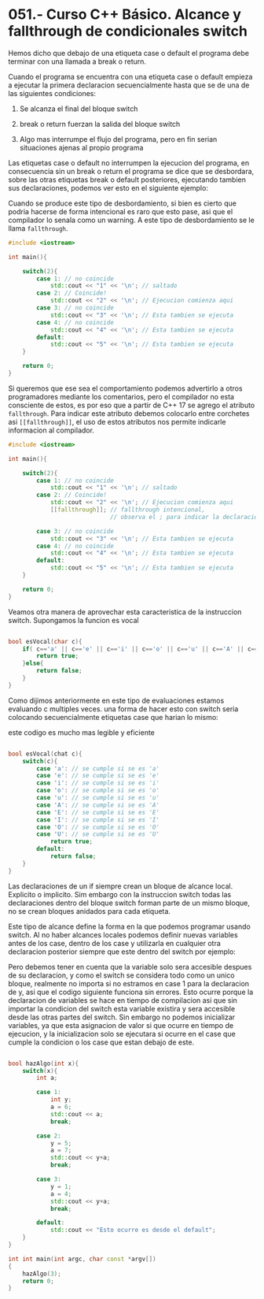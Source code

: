 051.- Curso C++ Básico. Alcance y fallthrough de condicionales switch
===

Hemos dicho que debajo de una etiqueta case o default el programa debe terminar con una llamada a break o return.

Cuando el programa se encuentra con una etiqueta case o default empieza a ejecutar la primera declaracion secuencialmente hasta que se de una de las siguientes condiciones:

1) Se alcanza el final del bloque switch

2) break o return fuerzan la salida del bloque switch

3) Algo mas interrumpe el flujo del programa, pero en fin serian situaciones ajenas al propio programa

Las etiquetas case o default no interrumpen la ejecucion del programa, en consecuencia sin un break o return el programa se dice que se desbordara, sobre las otras etiquetas break o default posteriores, ejecutando tambien sus declaraciones, podemos ver esto en el siguiente ejemplo:

Cuando se produce este tipo de desbordamiento, si bien es cierto que podria hacerse de forma intencional es raro que esto pase, asi que el compilador lo senala como un warning. A este tipo de desbordamiento se le llama `fallthrough`. 

```cpp
#include <iostream>

int main(){

	switch(2){
		case 1: // no coincide
			std::cout << "1" << '\n'; // saltado
		case 2: // Coincide!
			std::cout << "2" << '\n'; // Ejecucion comienza aqui
		case 3: // no coincide
			std::cout << "3" << '\n'; // Esta tambien se ejecuta
		case 4: // no coincide
			std::cout << "4" << '\n'; // Esta tambien se ejecuta
		default: 
			std::cout << "5" << '\n'; // Esta tambien se ejecuta
	}

	return 0;
}
```

Si queremos que ese sea el comportamiento podemos advertirlo a otros programadores mediante los comentarios, pero el compilador no esta consciente de estos, es por eso que a partir de C++ 17 se agrego el atributo `fallthrough`. Para indicar este atributo debemos colocarlo entre corchetes asi `[[fallthrough]]`, el uso de estos atributos nos permite indicarle informacion al compilador.
```cpp
#include <iostream>

int main(){

	switch(2){
		case 1: // no coincide
			std::cout << "1" << '\n'; // saltado
		case 2: // Coincide!
			std::cout << "2" << '\n'; // Ejecucion comienza aqui
			[[fallthrough]]; // fallthrough intencional, 
							 // observa el ; para indicar la declaracion null 

		case 3: // no coincide
			std::cout << "3" << '\n'; // Esta tambien se ejecuta
		case 4: // no coincide
			std::cout << "4" << '\n'; // Esta tambien se ejecuta
		default: 
			std::cout << "5" << '\n'; // Esta tambien se ejecuta
	}

	return 0;
}
```

Veamos otra manera de aprovechar esta caracteristica de la instruccion switch. Supongamos la funcion es vocal
```cpp

bool esVocal(char c){
	if( c=='a' || c=='e' || c=='i' || c=='o' || c=='u' || c=='A' || c=='E' || c=='I' || c=='O' || c=='U' ){
		return true;
	}else{
		return false;
	}
}

```

Como dijimos anteriormente en este tipo de evaluaciones estamos evaluando c multiples veces. una forma de hacer esto con switch seria colocando secuencialmente etiquetas case que harian lo mismo:

este codigo es mucho mas legible y eficiente
```cpp

bool esVocal(chat c){
	switch(c){
		case 'a': // se cumple si se es 'a'
		case 'e': // se cumple si se es 'e'
		case 'i': // se cumple si se es 'i'
		case 'o': // se cumple si se es 'o'
		case 'u': // se cumple si se es 'u'
		case 'A': // se cumple si se es 'A'
		case 'E': // se cumple si se es 'E'
		case 'I': // se cumple si se es 'I'
		case 'O': // se cumple si se es 'O'
		case 'U': // se cumple si se es 'U'
			return true;
		default:
			return false;
	}
}

```

Las declaraciones de un if siempre crean un bloque de alcance local. Explicito o implicito. Sim embargo con la instruccion switch todas las declaraciones dentro del bloque switch forman parte de un mismo bloque, no se crean bloques anidados para cada etiqueta.

Este tipo de alcance define la forma en la que podemos programar usando switch. Al no haber alcances locales podemos definir nuevas variables antes de los case, dentro de los case y utilizarla en cualquier otra declaracion posterior siempre que este dentro del switch por ejemplo:

Pero debemos tener en cuenta que la variable solo sera accesible despues de su declaracion, y como el switch se considera todo como un unico bloque, realmente no importa si no estramos en case 1 para la declaracion de y, asi que el codigo siguiente funciona sin errores. Esto ocurre porque la declaracion de variables se hace en tiempo de compilacion asi que sin importar la condicion del switch esta variable existira y sera accesible desde las otras partes del switch. Sin embargo no podemos inicializar variables, ya que esta asignacion de valor si que ocurre en tiempo de ejecucion, y la inicializacion solo se ejecutara si ocurre en el case que cumple la condicion o los case que estan debajo de este. 
```cpp

bool hazAlgo(int x){
	switch(x){
		int a;

		case 1:
			int y;
			a = 6;
			std::cout << a;
			break;

		case 2:
			y = 5;
			a = 7;
			std::cout << y+a;
			break;

		case 3:
			y = 1;
			a = 4;
			std::cout << y+a;
			break;

		default:
			std::cout << "Esto ocurre es desde el default";
	}
}

int int main(int argc, char const *argv[])
{
	hazAlgo(3);
	return 0;
}
```